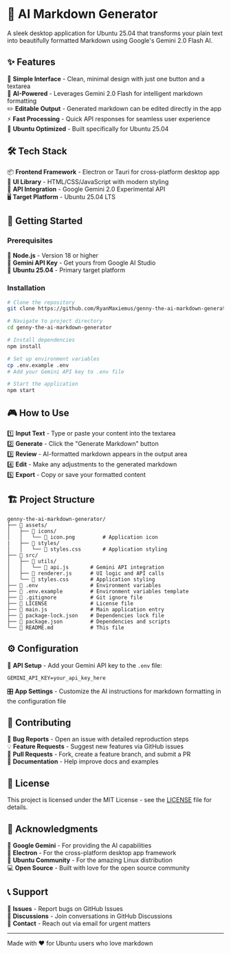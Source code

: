 # 🤖 AI Markdown Generator

A sleek desktop application for Ubuntu 25.04 that transforms your plain text into beautifully formatted Markdown using Google's Gemini 2.0 Flash AI.

## ✨ Features

🎯 **Simple Interface** - Clean, minimal design with just one button and a textarea  
🚀 **AI-Powered** - Leverages Gemini 2.0 Flash for intelligent markdown formatting  
✏️ **Editable Output** - Generated markdown can be edited directly in the app  
⚡ **Fast Processing** - Quick API responses for seamless user experience  
🐧 **Ubuntu Optimized** - Built specifically for Ubuntu 25.04

## 🛠️ Tech Stack

📦 **Frontend Framework** - Electron or Tauri for cross-platform desktop app  
🎨 **UI Library** - HTML/CSS/JavaScript with modern styling  
🔗 **API Integration** - Google Gemini 2.0 Experimental API  
🖥️ **Target Platform** - Ubuntu 25.04 LTS

## 🚀 Getting Started

### Prerequisites

🔧 **Node.js** - Version 18 or higher  
🔑 **Gemini API Key** - Get yours from Google AI Studio  
🐧 **Ubuntu 25.04** - Primary target platform

### Installation

```bash
# Clone the repository
git clone https://github.com/RyanMaxiemus/genny-the-ai-markdown-generator.git

# Navigate to project directory
cd genny-the-ai-markdown-generator

# Install dependencies
npm install

# Set up environment variables
cp .env.example .env
# Add your Gemini API key to .env file

# Start the application
npm start
```

## 🎮 How to Use

1️⃣ **Input Text** - Type or paste your content into the textarea  
2️⃣ **Generate** - Click the "Generate Markdown" button  
3️⃣ **Review** - AI-formatted markdown appears in the output area  
4️⃣ **Edit** - Make any adjustments to the generated markdown  
5️⃣ **Export** - Copy or save your formatted content

## 🏗️ Project Structure

```text
genny-the-ai-markdown-generator/
├── 📁 assets/
│   ├── 📁 icons/
│   │   └── 📄 icon.png         # Application icon
|   ├── 📁 styles/
│   │   └── 📄 styles.css       # Application styling
├── 📁 src/
│   ├── 📁 utils/
│   │   └── 📄 api.js       # Gemini API integration
│   ├── 📄 renderer.js      # UI logic and API calls
│   └── 📄 styles.css       # Application styling
├── 📄 .env                 # Environment variables
├── 📄 .env.example         # Environment variables template
├── 📄 .gitignore           # Git ignore file
├── 📄 LICENSE              # License file
├── 📄 main.js              # Main application entry
├── 📄 package-lock.json    # Dependencies lock file
├── 📄 package.json         # Dependencies and scripts
└── 📄 README.md            # This file
```

## ⚙️ Configuration

🔐 **API Setup** - Add your Gemini API key to the `.env` file:

```env
GEMINI_API_KEY=your_api_key_here
```

🎛️ **App Settings** - Customize the AI instructions for markdown formatting in the configuration file

## 🤝 Contributing

🐛 **Bug Reports** - Open an issue with detailed reproduction steps  
💡 **Feature Requests** - Suggest new features via GitHub issues  
🔧 **Pull Requests** - Fork, create a feature branch, and submit a PR  
📖 **Documentation** - Help improve docs and examples

## 📝 License

This project is licensed under the MIT License - see the [LICENSE](LICENSE) file for details.

## 🙏 Acknowledgments

🤖 **Google Gemini** - For providing the AI capabilities  
🔗 **Electron** - For the cross-platform desktop app framework  
🐧 **Ubuntu Community** - For the amazing Linux distribution  
💻 **Open Source** - Built with love for the open source community

## 📞 Support

🐛 **Issues** - Report bugs on GitHub Issues  
💬 **Discussions** - Join conversations in GitHub Discussions  
📧 **Contact** - Reach out via email for urgent matters

---

Made with ❤️ for Ubuntu users who love markdown
